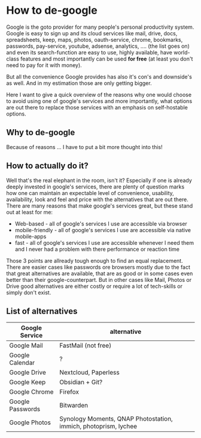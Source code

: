# How to de-google
Google is the goto provider for many people's personal productivity system. Google is easy to sign up and its cloud services like mail, drive, docs, spreadsheets, keep, maps, photos, oauth-service, chrome, bookmarks, passwords, pay-service, youtube, adsense, analytics, .... (the list goes on) and even its search-function are easy to use, highly available, have world-class features and most importantly can be used **for free** (at least you don't need to pay for it with money). 

But all the convenience Google provides has also it's con's and downside's as well. And in my estimation those are only getting bigger. 

Here I want to give a quick overview of the reasons why one would choose to avoid using one of google's services and more importantly, what options are out there to replace those services with an emphasis on self-hostable options. 

## Why to de-google
Because of reasons ... I have to put a bit more thought into this!

## How to actually do it?
Well that's the real elephant in the room, isn't it? Especially if one is already deeply invested in google's services, there are plenty of question marks how one can maintain an expectable level of convenience, usability, availability, look and feel and price with the alternatives that are out there. There are many reasons that make google's services great, but these stand out at least for me:
- Web-based - all of google's services I use are accessible via browser
- mobile-friendly - all of google's services I use are accessible via native mobile-apps 
- fast - all of google's services I use are accessible whenever I need them and I never had a problem with there performance or reaction time

Those 3 points are allready tough enough to find an equal replacement. There are easier cases like passwords ore browsers mostly due to the fact that great alternatives are available, that are as good or in some cases even better than their google-counterpart. But in other cases like Mail, Photos or Drive good alternatives are either costly or require a lot of tech-skills or simply don't exist. 

## List of alternatives
| Google Service | alternative |
|---|---|
| Google Mail | FastMail (not free)
| Google Calendar | ? 
| Google Drive | Nextcloud, Paperless 
| Google Keep | Obsidian + Git? 
| Google Chrome | Firefox
| Google Passwords | Bitwarden
| Google Photos | Synology Moments, QNAP Photostation, immich, photoprism, lychee
